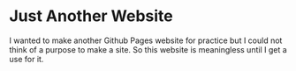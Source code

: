 # Just Another Website

I wanted to make another Github Pages website for practice but I could not think of a purpose to make a site. So this website is meaningless until I get a use for it.